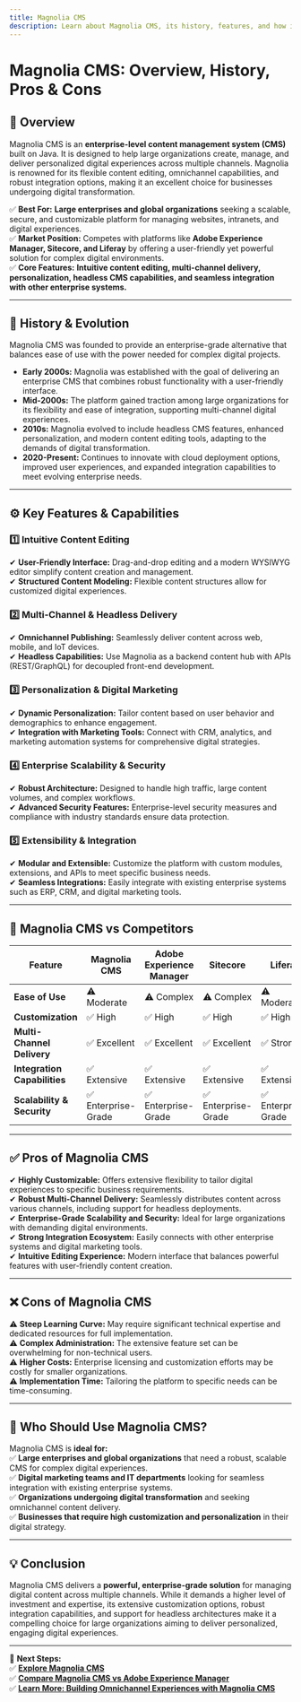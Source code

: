 ```yaml
---
title: Magnolia CMS
description: Learn about Magnolia CMS, its history, features, and how it compares to other enterprise CMS platforms.
---
```


# **Magnolia CMS: Overview, History, Pros & Cons**

## **📌 Overview**  
Magnolia CMS is an **enterprise-level content management system (CMS)** built on Java. It is designed to help large organizations create, manage, and deliver personalized digital experiences across multiple channels. Magnolia is renowned for its flexible content editing, omnichannel capabilities, and robust integration options, making it an excellent choice for businesses undergoing digital transformation.

✅ **Best For:** **Large enterprises and global organizations** seeking a scalable, secure, and customizable platform for managing websites, intranets, and digital experiences.  
✅ **Market Position:** Competes with platforms like **Adobe Experience Manager, Sitecore, and Liferay** by offering a user-friendly yet powerful solution for complex digital environments.  
✅ **Core Features:** **Intuitive content editing, multi-channel delivery, personalization, headless CMS capabilities, and seamless integration with other enterprise systems.**

---

## **📜 History & Evolution**  
Magnolia CMS was founded to provide an enterprise-grade alternative that balances ease of use with the power needed for complex digital projects.

- **Early 2000s:** Magnolia was established with the goal of delivering an enterprise CMS that combines robust functionality with a user-friendly interface.
- **Mid-2000s:** The platform gained traction among large organizations for its flexibility and ease of integration, supporting multi-channel digital experiences.
- **2010s:** Magnolia evolved to include headless CMS features, enhanced personalization, and modern content editing tools, adapting to the demands of digital transformation.
- **2020-Present:** Continues to innovate with cloud deployment options, improved user experiences, and expanded integration capabilities to meet evolving enterprise needs.

---

## **⚙️ Key Features & Capabilities**

### **1️⃣ Intuitive Content Editing**  
✔ **User-Friendly Interface:** Drag-and-drop editing and a modern WYSIWYG editor simplify content creation and management.  
✔ **Structured Content Modeling:** Flexible content structures allow for customized digital experiences.

### **2️⃣ Multi-Channel & Headless Delivery**  
✔ **Omnichannel Publishing:** Seamlessly deliver content across web, mobile, and IoT devices.  
✔ **Headless Capabilities:** Use Magnolia as a backend content hub with APIs (REST/GraphQL) for decoupled front-end development.

### **3️⃣ Personalization & Digital Marketing**  
✔ **Dynamic Personalization:** Tailor content based on user behavior and demographics to enhance engagement.  
✔ **Integration with Marketing Tools:** Connect with CRM, analytics, and marketing automation systems for comprehensive digital strategies.

### **4️⃣ Enterprise Scalability & Security**  
✔ **Robust Architecture:** Designed to handle high traffic, large content volumes, and complex workflows.  
✔ **Advanced Security Features:** Enterprise-level security measures and compliance with industry standards ensure data protection.

### **5️⃣ Extensibility & Integration**  
✔ **Modular and Extensible:** Customize the platform with custom modules, extensions, and APIs to meet specific business needs.  
✔ **Seamless Integrations:** Easily integrate with existing enterprise systems such as ERP, CRM, and digital marketing tools.

---

## **🔄 Magnolia CMS vs Competitors**

| Feature                    | Magnolia CMS      | Adobe Experience Manager | Sitecore            | Liferay            |
|----------------------------|-------------------|--------------------------|---------------------|--------------------|
| **Ease of Use**            | ⚠ Moderate       | ⚠ Complex               | ⚠ Complex           | ⚠ Moderate        |
| **Customization**          | ✅ High          | ✅ High                  | ✅ High             | ✅ High            |
| **Multi-Channel Delivery** | ✅ Excellent     | ✅ Excellent             | ✅ Excellent        | ✅ Strong          |
| **Integration Capabilities**| ✅ Extensive    | ✅ Extensive             | ✅ Extensive        | ✅ Extensive       |
| **Scalability & Security** | ✅ Enterprise-Grade| ✅ Enterprise-Grade     | ✅ Enterprise-Grade  | ✅ Enterprise-Grade |

---

## **✅ Pros of Magnolia CMS**  
✔ **Highly Customizable:** Offers extensive flexibility to tailor digital experiences to specific business requirements.  
✔ **Robust Multi-Channel Delivery:** Seamlessly distributes content across various channels, including support for headless deployments.  
✔ **Enterprise-Grade Scalability and Security:** Ideal for large organizations with demanding digital environments.  
✔ **Strong Integration Ecosystem:** Easily connects with other enterprise systems and digital marketing tools.  
✔ **Intuitive Editing Experience:** Modern interface that balances powerful features with user-friendly content creation.

---

## **❌ Cons of Magnolia CMS**  
⚠ **Steep Learning Curve:** May require significant technical expertise and dedicated resources for full implementation.  
⚠ **Complex Administration:** The extensive feature set can be overwhelming for non-technical users.  
⚠ **Higher Costs:** Enterprise licensing and customization efforts may be costly for smaller organizations.  
⚠ **Implementation Time:** Tailoring the platform to specific needs can be time-consuming.

---

## **🎯 Who Should Use Magnolia CMS?**  
Magnolia CMS is **ideal for:**  
✅ **Large enterprises and global organizations** that need a robust, scalable CMS for complex digital experiences.  
✅ **Digital marketing teams and IT departments** looking for seamless integration with existing enterprise systems.  
✅ **Organizations undergoing digital transformation** and seeking omnichannel content delivery.  
✅ **Businesses that require high customization and personalization** in their digital strategy.

---

## **💡 Conclusion**  
Magnolia CMS delivers a **powerful, enterprise-grade solution** for managing digital content across multiple channels. While it demands a higher level of investment and expertise, its extensive customization options, robust integration capabilities, and support for headless architectures make it a compelling choice for large organizations aiming to deliver personalized, engaging digital experiences.

---

🚀 **Next Steps:**  
✅ **[Explore Magnolia CMS](https://www.magnolia-cms.com/)**  
✅ **[Compare Magnolia CMS vs Adobe Experience Manager](#)**  
✅ **[Learn More: Building Omnichannel Experiences with Magnolia CMS](#)**
